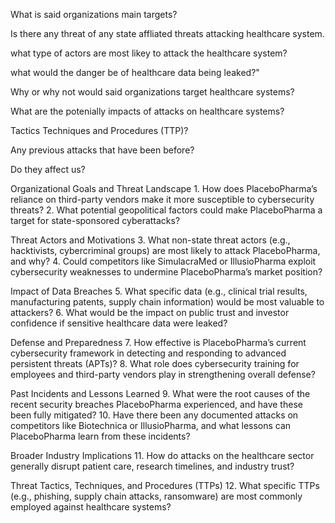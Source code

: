 
What is said organizations main targets?

Is there any threat of any state affliated threats attacking healthcare system.

what type of actors are most likey to attack the healthcare system?

what would the danger be of healthcare data being leaked?" 

Why or why not would said organizations target healthcare systems?

What are the potenially impacts of attacks on healthcare systems?

Tactics Techniques and Procedures (TTP)?

Any previous attacks that have been before? 

Do they affect us?

Organizational Goals and Threat Landscape
	1.	How does PlaceboPharma’s reliance on third-party vendors make it more susceptible to cybersecurity threats?
	2.	What potential geopolitical factors could make PlaceboPharma a target for state-sponsored cyberattacks?

Threat Actors and Motivations
	3.	What non-state threat actors (e.g., hacktivists, cybercriminal groups) are most likely to attack PlaceboPharma, and why?
	4.	Could competitors like SimulacraMed or IllusioPharma exploit cybersecurity weaknesses to undermine PlaceboPharma’s market position?

Impact of Data Breaches
	5.	What specific data (e.g., clinical trial results, manufacturing patents, supply chain information) would be most valuable to attackers?
	6.	What would be the impact on public trust and investor confidence if sensitive healthcare data were leaked?

Defense and Preparedness
	7.	How effective is PlaceboPharma’s current cybersecurity framework in detecting and responding to advanced persistent threats (APTs)?
	8.	What role does cybersecurity training for employees and third-party vendors play in strengthening overall defense?

Past Incidents and Lessons Learned
	9.	What were the root causes of the recent security breaches PlaceboPharma experienced, and have these been fully mitigated?
	10.	Have there been any documented attacks on competitors like Biotechnica or IllusioPharma, and what lessons can PlaceboPharma learn from these incidents?

Broader Industry Implications
	11.	How do attacks on the healthcare sector generally disrupt patient care, research timelines, and industry trust?

Threat Tactics, Techniques, and Procedures (TTPs)
	12.	What specific TTPs (e.g., phishing, supply chain attacks, ransomware) are most commonly employed against healthcare systems?